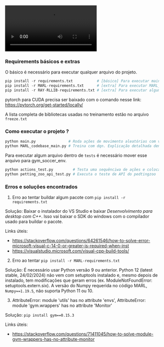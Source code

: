 
![Trained agent](storage/step-1000000.mp4)

### Requirements básicos e extras

O básico é necessário para executar qualquer arquivo do projeto.
```python
pip install -r requirements.txt           # [básico] Para executar main.py ou algum tests do projeto
pip install -r MARL-requirements.txt      # [extra] Para executar MARL_codebase_main.py 
pip install -r RAY-RLLIB-requirements.txt # [extra] Para executar algum ray_rllib_scripts
```

pytorch para CUDA precisa ser baixado com o comando nesse link:
https://pytorch.org/get-started/locally/

A lista completa de bibliotecas usadas no treinamento estão no arquivo `freeze.txt`

### Como executar o projeto ?

```python
python main.py               # Roda ações de movimento aleatórias com visualização usando pygame
python MARL_codebase_main.py # Treina com dqn. Explicação detalhada dentro do arquivo.
```

Para executar algum arquivo dentro de `tests` é necessário mover esse arquivo para gym_soccer_env.
```python
python actions_test.py         # Testa uma sequênciwa de ações e coloca imagens de cada estado na pasta teste_imgs
python petting_zoo_api_test.py # Executa o teste de API do pedtingzoo
```

### Erros e soluções encontrados

1. Erro ao tentar buildar algum pacote com `pip install -r requirements.txt`

Solução: Baixar o instalador do VS Studio e baixar *Desenvolvimento para desktop com C++*. Isso vai baixar o SDK do windows com o compilador usado para buildar o pacote.

Links úteis:
- https://stackoverflow.com/questions/64261546/how-to-solve-error-microsoft-visual-c-14-0-or-greater-is-required-when-inst
- https://visualstudio.microsoft.com/visual-cpp-build-tools/

2. Erro ao tentar `pip install -r MARL-requirements.txt`

Solução: É necessário usar Python versão 9 ou anterior. Python 12 (latest stable, 24/02/2024) não vem com setuptools instalado e, mesmo depois de instalado, tem modificações que geram erros (ex. ModuleNotFoundError: setuptools.extern.six). A versão do Numpy requerida no código MARL, `Numpy==1.19.5`, não suporta Python 11 ou 10.

3. AttributeError: module 'utils' has no attribute 'envs', AttributeError: module 'gym.wrappers' has no attribute 'Monitor'

Solução: `pip install gym==0.15.3`

Links úteis:
- https://stackoverflow.com/questions/71411045/how-to-solve-module-gym-wrappers-has-no-attribute-monitor

